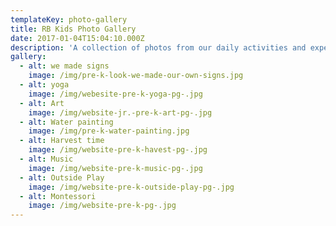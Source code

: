 ```yaml
---
templateKey: photo-gallery
title: RB Kids Photo Gallery
date: 2017-01-04T15:04:10.000Z
description: 'A collection of photos from our daily activities and experiences. '
gallery:
  - alt: we made signs
    image: /img/pre-k-look-we-made-our-own-signs.jpg
  - alt: yoga
    image: /img/webesite-pre-k-yoga-pg-.jpg
  - alt: Art
    image: /img/website-jr.-pre-k-art-pg-.jpg
  - alt: Water painting
    image: /img/pre-k-water-painting.jpg
  - alt: Harvest time
    image: /img/website-pre-k-havest-pg-.jpg
  - alt: Music
    image: /img/website-pre-k-music-pg-.jpg
  - alt: Outside Play
    image: /img/website-pre-k-outside-play-pg-.jpg
  - alt: Montessori
    image: /img/website-pre-k-pg-.jpg
---
```


